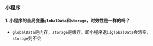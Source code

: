 ### 小程序

#### 1. 小程序的全局变量`globalData`和`storage`，时效性是一样的吗？

* `globalData`是内存，`storage`是缓存。即小程序退出`globalData`会清空，`storage`则不会